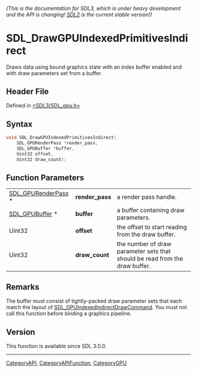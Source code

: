 ###### (This is the documentation for SDL3, which is under heavy development and the API is changing! [SDL2](https://wiki.libsdl.org/SDL2/) is the current stable version!)
# SDL_DrawGPUIndexedPrimitivesIndirect

Draws data using bound graphics state with an index buffer enabled and with draw parameters set from a buffer.

## Header File

Defined in [<SDL3/SDL_gpu.h>](https://github.com/libsdl-org/SDL/blob/main/include/SDL3/SDL_gpu.h)

## Syntax

```c
void SDL_DrawGPUIndexedPrimitivesIndirect(
    SDL_GPURenderPass *render_pass,
    SDL_GPUBuffer *buffer,
    Uint32 offset,
    Uint32 draw_count);
```

## Function Parameters

|                                          |                 |                                                                             |
| ---------------------------------------- | --------------- | --------------------------------------------------------------------------- |
| [SDL_GPURenderPass](SDL_GPURenderPass) * | **render_pass** | a render pass handle.                                                       |
| [SDL_GPUBuffer](SDL_GPUBuffer) *         | **buffer**      | a buffer containing draw parameters.                                        |
| Uint32                                   | **offset**      | the offset to start reading from the draw buffer.                           |
| Uint32                                   | **draw_count**  | the number of draw parameter sets that should be read from the draw buffer. |

## Remarks

The buffer must consist of tightly-packed draw parameter sets that each
match the layout of
[SDL_GPUIndexedIndirectDrawCommand](SDL_GPUIndexedIndirectDrawCommand). You
must not call this function before binding a graphics pipeline.

## Version

This function is available since SDL 3.0.0.

----
[CategoryAPI](CategoryAPI), [CategoryAPIFunction](CategoryAPIFunction), [CategoryGPU](CategoryGPU)

